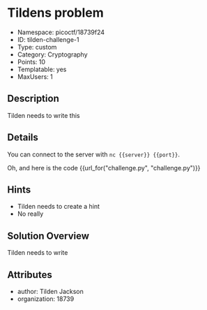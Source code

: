 # Tildens problem

- Namespace: picoctf/18739f24
- ID: tilden-challenge-1
- Type: custom
- Category: Cryptography
- Points: 10
- Templatable: yes
- MaxUsers: 1

## Description

Tilden needs to write this

## Details

You can connect to the server with `nc {{server}} {{port}}`.

Oh, and here is the code {{url_for("challenge.py", "challenge.py")}}

## Hints

- Tilden needs to create a hint
- No really


## Solution Overview

Tilden needs to write

## Attributes
- author: Tilden Jackson
- organization: 18739
